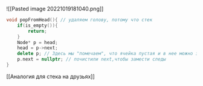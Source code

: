 ![[Pasted image 20221019181040.png]]

```cpp
void popFromHead(){ // удаляем голову, потому что стек  
    if(is_empty()){  
        return;  
    }  
    Node* p = head;  
    head = p->next;  
    delete p; // Здесь мы "помечаем", что ячейка пустая и в нее можно записать другое значение, но мы все еще можем обратиться к следующей ячейке через p->next
    p.next = nullptr; // почистили next,чтобы замести следы
}
```
[[Аналогия для стека на друзьях]]